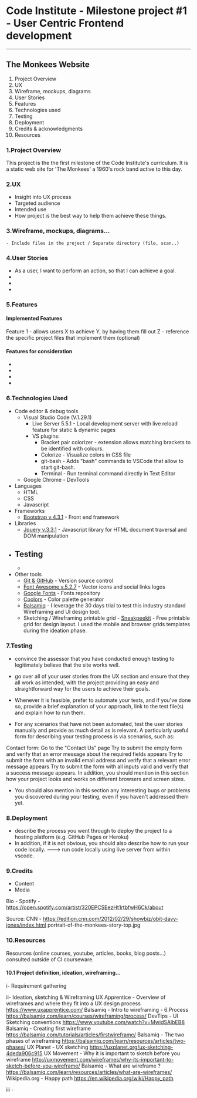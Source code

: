 # Code Institute - Milestone project #1 - User Centric Frontend development
---

## The Monkees Website

1. Project Overview
2. UX
3. Wireframe, mockups, diagrams
4. User Stories
5. Features
6. Technologies used
7. Testing
8. Deployment
9. Credits & acknowledgments
10. Resources

### 1.Project Overview
This project is the the first milestone of the Code Institute's curriculum. It is a static web site for 'The Monkees' a 1960's rock band active to this day. 

### 2.UX
- Insight into UX process
- Targeted audience
- Intended use
- How project is the best way to help them achieve these things.

### 3.Wireframe, mockups, diagrams...
    - Include files in the project / Separate directory (file, scan..)

### 4.User Stories

- As a user, I want to perform an action, so that I can achieve a goal.
-
-
-

### 5.Features
#### Implemented Features
Feature 1 - allows users X to achieve Y, by having them fill out Z
    - reference the specific project files that implement them (optional)

#### Features for consideration
-
-
-
-

### 6.Technologies Used
- Code editor & debug tools
    - Visual Studio Code (V.1.29.1)
        - Live Server 5.5.1 - Local development server with live reload feature for static & dynamic pages
        - VS plugins: 
            - Bracket pair colorizer - extension allows matching brackets to be identified with colours.
            - Colorize - Visualize colors in CSS file
            - git-bash - Adds "bash" commands to VSCode that allow to start git-bash.
            - Terminal - Run terminal command directly in Text Editor
    - Google Chrome - DevTools
- Languages
    - HTML
    - CSS
    - Javascript
- Frameworks
    - [Bootstrap v.4.3.1](https://getbootstrap.com/) - Front end framework
- Libraries
    - [Jquery v.3.3.1](http://jquery.com/) - Javascript library for HTML document traversal and DOM manipulation
- Testing
    -
    -
- Other tools
    - [Git & GitHub](https://github.com/gosherama/codeinstitute_m1) - Version source control
    - [Font Awesome v.5.2.7](https://fontawesome.com/) - Vector icons and social links logos
    - [Google Fonts](https://fonts.google.com/) - Fonts repository
    - [Coolors](https://coolors.co/ea8c55-c75146-ad2e24-81171b-540804) - Color palette generator
    - [Balsamiq](https://balsamiq.com) - I leverage the 30 days trial to test this industry standard Wireframing and UI design   tool.
    - Sketching / Wireframing printable grid - [Sneakpeekit](https://sneakpeekit.com/) - Free printable grid for design layout. I used the mobile and browser grids templates during the ideation phase. 
    
### 7.Testing
- convince the assessor that you have conducted enough testing to legitimately believe that the site works well.
- go over all of your user stories from the UX section and ensure that they all work as intended, with the project providing an easy and straightforward way for the users to achieve their goals.

- Whenever it is feasible, prefer to automate your tests, and if you've done so, provide a brief explanation of your approach, link to the test file(s) and explain how to run them.

- For any scenarios that have not been automated, test the user stories manually and provide as much detail as is relevant. A particularly useful form for describing your testing process is via scenarios, such as:

Contact form:
Go to the "Contact Us" page
Try to submit the empty form and verify that an error message about the required fields appears
Try to submit the form with an invalid email address and verify that a relevant error message appears
Try to submit the form with all inputs valid and verify that a success message appears.
In addition, you should mention in this section how your project looks and works on different browsers and screen sizes.

- You should also mention in this section any interesting bugs or problems you discovered during your testing, even if you haven't addressed them yet.

### 8.Deployment
- describe the process you went through to deploy the project to a hosting platform (e.g. GitHub Pages or Heroku)
- In addition, if it is not obvious, you should also describe how to run your code locally.
---> run code locally using live server from within vscode.

### 9.Credits
- Content
- Media

Bio - Spotify - https://open.spotify.com/artist/320EPCSEezHt1rtbfwH6Ck/about

Source: CNN - https://edition.cnn.com/2012/02/29/showbiz/obit-davy-jones/index.html
portrait-of-the-monkees-story-top.jpg

### 10.Resources
Resources (online courses, youtube, articles, books, blog posts...) consulted outside of CI courseware.

#### 10.1 Project definition, ideation, wireframing...
i- Requirement gathering

ii- Ideation, sketching & Wireframing
    UX Apprentice - Overview of wireframes and where they fit into a UX design process 
    https://www.uxapprentice.com/
    Balsamiq - Intro to wireframing - 6.Process
    https://balsamiq.com/learn/courses/wireframing/process/
    DevTips - UI Sketching conventions
    https://www.youtube.com/watch?v=MwidSAlbEB8
    Balsamiq - Creating first wireframe
    https://balsamiq.com/tutorials/articles/firstwireframe/
    Balsamiq - The two phases of wireframing
    https://balsamiq.com/learn/resources/articles/two-phases/
    UX Planet - UX sketching
    https://uxplanet.org/ux-sketching-4deda906c915
    UX Movement - Why it is important to sketch before you wireframe
    http://uxmovement.com/wireframes/why-its-important-to-sketch-before-you-wireframe/
    Balsamiq - What are wireframe ?
    https://balsamiq.com/learn/resources/articles/what-are-wireframes/
    Wikipedia.org - Happy path
    https://en.wikipedia.org/wiki/Happy_path

iii - 